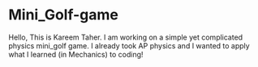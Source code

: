 # Mini_Golf-game
Hello, This is Kareem Taher. I am working on a simple yet complicated physics mini_golf game. I already took AP physics and I wanted to apply what I learned (in Mechanics) to coding!